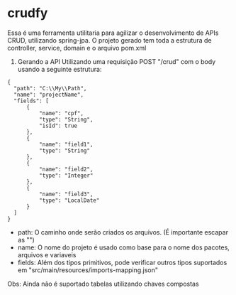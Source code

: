# crudfy

Essa é uma ferramenta utilitaria para agilizar o desenvolvimento de APIs CRUD, utilizando spring-jpa. O projeto gerado tem toda a estrutura de controller, service, domain e o arquivo pom.xml

1. Gerando a API
  Utilizando uma requisição POST "/crud" com o body usando a seguinte estrutura:
  
  ```
  {
    "path": "C:\\My\\Path",
    "name": "projectName",
    "fields": [
        {
            "name": "cpf",
            "type": "String",
            "isId": true
        },
        {
            "name": "field1",
            "type": "String"
        },
        {
            "name": "field2",
            "type": "Integer"
        },
        {
            "name": "field3",
            "type": "LocalDate"
        }
    ]
  }
  ```
  - path: O caminho onde serão criados os arquivos. (É importante escapar as "\")
  - name: O nome do projeto é usado como base para o nome dos pacotes, arquivos e variaveis
  - fields: Além dos tipos primitivos, pode verificar outros tipos suportados em "src/main/resources/imports-mapping.json"

Obs: Ainda não é suportado tabelas utilizando chaves compostas

